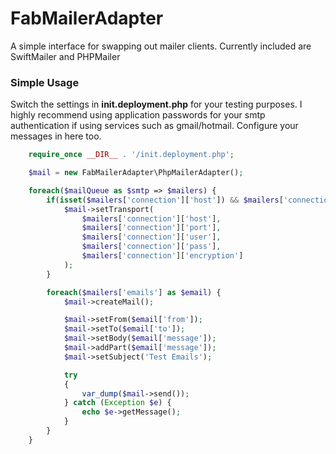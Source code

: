 # FabMailerAdapter

A simple interface for swapping out mailer clients. Currently included are SwiftMailer and PHPMailer

### Simple Usage

Switch the settings in **init.deployment.php** for your testing purposes. I highly recommend using application passwords for your smtp authentication if using services such as gmail/hotmail. Configure your messages in here too.


```php
    require_once __DIR__ . '/init.deployment.php';

    $mail = new FabMailerAdapter\PhpMailerAdapter();

    foreach($mailQueue as $smtp => $mailers) {
        if(isset($mailers['connection']['host']) && $mailers['connection']['host'] != '') {
            $mail->setTransport(
                $mailers['connection']['host'],
                $mailers['connection']['port'],
                $mailers['connection']['user'],
                $mailers['connection']['pass'],
                $mailers['connection']['encryption']
            );
        }

        foreach($mailers['emails'] as $email) {
            $mail->createMail();

            $mail->setFrom($email['from']);
            $mail->setTo($email['to']);
            $mail->setBody($email['message']);
            $mail->addPart($email['message']);
            $mail->setSubject('Test Emails');

            try
            {
                var_dump($mail->send());
            } catch (Exception $e) {
                echo $e->getMessage();
            }
        }
    }
```